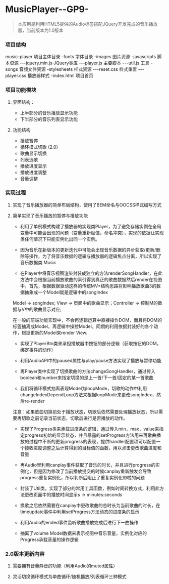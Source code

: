 # MusicPlayer--GP9-
> 本应用是利用HTML5提供的Audio标签搭配JQuery开发完成的音乐播放器，当前版本为1.0版本

### 项目结构
music-player  项目主体目录
-fonts 字体目录
-images 图片资源
-javascripts 脚本资源
---jquery.min.js JQuery类库
---player.js 主要脚本
---util.js  工具
-songs 音频文件资源
-stylesheets 样式资源
---reset.css 样式重置
---player.css 播放器样式
-index.html 项目首页

### 项目功能模块

1. 界面结构：

    * 上半部分的音乐播放显示功能
    * 下半部分的音乐列表显示功能

2. 功能结构

    * 播放暂停
    * 循环模式切歌 (2.0)
    * 歌曲显示切换
    * 列表选歌
    * 播放进度显示
    * 播放进度调整
    * 音量调整

### 实现过程

1. 实现了音乐播放器的简单布局结构，使用了BEM命名与OOCSS样式编写方式

2. 简单实现了音乐播放的暂停与播放功能

    * 利用了单例模式构建了播放器的实现类Player，为了避免存储实例在全局变量中可能会出现的问题（变量重新赋值，命名冲突），实现的依据让实现类任何情况下只能实例化出同一个实例。

    * 因为音乐在新版本的更新迭代中可能会出现音乐数据的异步获取/更新/删除等操作，为了将音乐数据的逻辑与播放器的逻辑焦点分离，所以实现了音乐数据类 Music

    * 在Player中将音乐视图渲染封装成独立的方法renderSongHandler，在此方法中会根据当前播放歌曲的索引得到真正的歌曲数据然后render在视图中，首先，根据数据驱动这样的传统MV*结构思路将影响播放歌曲3的数据抽象成一个Model就是逻辑中的songIndex

    Model -> songIndex; View -> 页面中的歌曲显示；Controller -> 控制M的数据与V中的歌曲显示对应;

    在一般的前端功能实现中，不会再逻辑运算中直接操作DOM，而且将DOM的标签抽离成Model，再逻辑中操控Model，同期的利用依据封装好的各个动作，根据更新的Model来render View.

    * 实现了PlayerBtn类来承担播放器中按钮的部分逻辑（获取按钮的DOM，绑定事件的动作）

    * 利用AudioAPI中的paused属性与play/pause方法实现了播放与暂停功能

    * 再Player类中实现了切换歌曲的方法changeSongHandler，通过传入boolean和number来指定切换的是上一首/下一首/固定的某一首歌曲
    
    * 我们将循环模式抽离表现Model为loopMode，切歌的动作中利用changeIndexDependLoop方法来根据loopMode来更改songIndex，然后re-render

    注意：如果歌曲切换前处于播放状态，切歌后依然需要处理播放状态，所以需要再切歌之前记录当前状态，切歌后进行是否播放的动作。

    * 实现了Progress类来承载进度条的逻辑，通过传入min，max，value来指定progress初始的显示状态，并且暴露的setProgress方法用来再歌曲播放的过程中不断的更新progress的表现，提供handler配置项可以配置一个接收进度调整之后计算得到的目标值的函数，用以点击更改歌曲进度和音量

    * 再Audio里利用canplay事件获取了音乐的时长，并且进行progress的实例化，但是因为修改了当前播放提交的时候canplay重新触发会导致progress重复实例化，所以判断后阻止了重复实例化带啦的问题

    * 封装了Util类，实现了部分的常用工具函数，例如时间转换方式，利用此方法更改页面中的播放时间显示s -> minutes:seconds

    * 换歌之后依然需要在canplay中更改歌曲的总时长为当前歌曲的时长，在timeupdate事件中利用setProgress方法动态的进度条的显示

    * 利用Audio的ended事件监听歌曲播放完成后进行下一曲操作

    * 抽离了volume Model数据来表示视图中音乐音量，实例化对应的Progress承载音量的操作逻辑

### 2.0版本更新内容

1. 需要拥有音量静音的功能（利用Audio的muted属性）

2. 灵活切换循环模式为单曲循环/随机播放/列表循环三种模式
    



